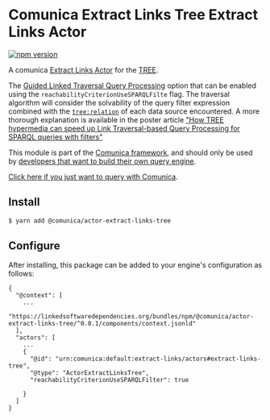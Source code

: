 # Comunica Extract Links Tree Extract Links Actor

[![npm version](https://badge.fury.io/js/%40comunica%2Factor-extract-links-tree.svg)](https://www.npmjs.com/package/@comunica/actor-extract-links-tree)

A comunica [Extract Links Actor](https://github.com/comunica/comunica-feature-link-traversal/tree/master/packages/bus-extract-links) for the [TREE](https://treecg.github.io/specification/).

The [Guided Linked Traversal Query Processing](https://arxiv.org/abs/2005.02239)
option that can be enabled using the `reachabilityCriterionUseSPARQLFilte` flag. The traversal algorithm will consider the solvability of the query filter expression
combined with the [`tree:relation`](https://treecg.github.io/specification/#Relation) of each data source encountered. 
A more thorough explanation is available in the poster article
["How TREE hypermedia can speed up Link Traversal-based Query Processing for SPARQL queries with filters"](https://constraintautomaton.github.io/How-TREE-hypermedia-can-speed-up-Link-Traversal-based-Query-Processing-queries/) 

This module is part of the [Comunica framework](https://github.com/comunica/comunica),
and should only be used by [developers that want to build their own query engine](https://comunica.dev/docs/modify/).

[Click here if you just want to query with Comunica](https://comunica.dev/docs/query/).

## Install

```bash
$ yarn add @comunica/actor-extract-links-tree
```

## Configure

After installing, this package can be added to your engine's configuration as follows:
```text
{
  "@context": [
    ...
    "https://linkedsoftwaredependencies.org/bundles/npm/@comunica/actor-extract-links-tree/^0.0.1/components/context.jsonld"  
  ],
  "actors": [
    ...
    {
      "@id": "urn:comunica:default:extract-links/actors#extract-links-tree",
      "@type": "ActorExtractLinksTree",
      "reachabilityCriterionUseSPARQLFilter": true

    }
  ]
}
```
